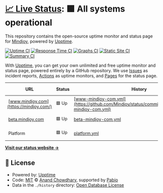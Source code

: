 # [📈 Live Status](https://Mindjoy.github.io/uptime): <!--live status--> **🟩 All systems operational**

This repository contains the open-source uptime monitor and status page for [Mindjoy](https://www.mindjoy.com/), powered by [Upptime](https://github.com/upptime/upptime).

[![Uptime CI](https://github.com/Mindjoy/uptime/workflows/Uptime%20CI/badge.svg)](https://github.com/Mindjoy/uptime/actions?query=workflow%3A%22Uptime+CI%22)
[![Response Time CI](https://github.com/Mindjoy/uptime/workflows/Response%20Time%20CI/badge.svg)](https://github.com/Mindjoy/uptime/actions?query=workflow%3A%22Response+Time+CI%22)
[![Graphs CI](https://github.com/Mindjoy/uptime/workflows/Graphs%20CI/badge.svg)](https://github.com/Mindjoy/uptime/actions?query=workflow%3A%22Graphs+CI%22)
[![Static Site CI](https://github.com/Mindjoy/uptime/workflows/Static%20Site%20CI/badge.svg)](https://github.com/Mindjoy/uptime/actions?query=workflow%3A%22Static+Site+CI%22)
[![Summary CI](https://github.com/Mindjoy/uptime/workflows/Summary%20CI/badge.svg)](https://github.com/Mindjoy/uptime/actions?query=workflow%3A%22Summary+CI%22)

With [Upptime](https://upptime.js.org), you can get your own unlimited and free uptime monitor and status page, powered entirely by a GitHub repository. We use [Issues](https://github.com/Mindjoy/uptime/issues) as incident reports, [Actions](https://github.com/Mindjoy/uptime/actions) as uptime monitors, and [Pages](https://Mindjoy.github.io/uptime) for the status page.

<!--start: status pages-->
<!-- This summary is generated by Upptime (https://github.com/upptime/upptime) -->
<!-- Do not edit this manually, your changes will be overwritten -->
<!-- prettier-ignore -->
| URL | Status | History | Response Time | Uptime |
| --- | ------ | ------- | ------------- | ------ |
| <img alt="" src="https://icons.duckduckgo.com/ip3/mindjoy.com.ico" height="13"> [www.mindjoy.com](https://mindjoy.com/) | 🟩 Up | [www-mindjoy-com.yml](https://github.com/Mindjoy/status/commits/HEAD/history/www-mindjoy-com.yml) | <details><summary><img alt="Response time graph" src="./graphs/www-mindjoy-com/response-time-week.png" height="20"> 638ms</summary><br><a href="https://status.mindjoy.com/history/www-mindjoy-com"><img alt="Response time 436" src="https://img.shields.io/endpoint?url=https%3A%2F%2Fraw.githubusercontent.com%2FMindjoy%2Fstatus%2FHEAD%2Fapi%2Fwww-mindjoy-com%2Fresponse-time.json"></a><br><a href="https://status.mindjoy.com/history/www-mindjoy-com"><img alt="24-hour response time 550" src="https://img.shields.io/endpoint?url=https%3A%2F%2Fraw.githubusercontent.com%2FMindjoy%2Fstatus%2FHEAD%2Fapi%2Fwww-mindjoy-com%2Fresponse-time-day.json"></a><br><a href="https://status.mindjoy.com/history/www-mindjoy-com"><img alt="7-day response time 638" src="https://img.shields.io/endpoint?url=https%3A%2F%2Fraw.githubusercontent.com%2FMindjoy%2Fstatus%2FHEAD%2Fapi%2Fwww-mindjoy-com%2Fresponse-time-week.json"></a><br><a href="https://status.mindjoy.com/history/www-mindjoy-com"><img alt="30-day response time 649" src="https://img.shields.io/endpoint?url=https%3A%2F%2Fraw.githubusercontent.com%2FMindjoy%2Fstatus%2FHEAD%2Fapi%2Fwww-mindjoy-com%2Fresponse-time-month.json"></a><br><a href="https://status.mindjoy.com/history/www-mindjoy-com"><img alt="1-year response time 436" src="https://img.shields.io/endpoint?url=https%3A%2F%2Fraw.githubusercontent.com%2FMindjoy%2Fstatus%2FHEAD%2Fapi%2Fwww-mindjoy-com%2Fresponse-time-year.json"></a></details> | <details><summary><a href="https://status.mindjoy.com/history/www-mindjoy-com">100.00%</a></summary><a href="https://status.mindjoy.com/history/www-mindjoy-com"><img alt="All-time uptime 99.97%" src="https://img.shields.io/endpoint?url=https%3A%2F%2Fraw.githubusercontent.com%2FMindjoy%2Fstatus%2FHEAD%2Fapi%2Fwww-mindjoy-com%2Fuptime.json"></a><br><a href="https://status.mindjoy.com/history/www-mindjoy-com"><img alt="24-hour uptime 100.00%" src="https://img.shields.io/endpoint?url=https%3A%2F%2Fraw.githubusercontent.com%2FMindjoy%2Fstatus%2FHEAD%2Fapi%2Fwww-mindjoy-com%2Fuptime-day.json"></a><br><a href="https://status.mindjoy.com/history/www-mindjoy-com"><img alt="7-day uptime 100.00%" src="https://img.shields.io/endpoint?url=https%3A%2F%2Fraw.githubusercontent.com%2FMindjoy%2Fstatus%2FHEAD%2Fapi%2Fwww-mindjoy-com%2Fuptime-week.json"></a><br><a href="https://status.mindjoy.com/history/www-mindjoy-com"><img alt="30-day uptime 100.00%" src="https://img.shields.io/endpoint?url=https%3A%2F%2Fraw.githubusercontent.com%2FMindjoy%2Fstatus%2FHEAD%2Fapi%2Fwww-mindjoy-com%2Fuptime-month.json"></a><br><a href="https://status.mindjoy.com/history/www-mindjoy-com"><img alt="1-year uptime 99.97%" src="https://img.shields.io/endpoint?url=https%3A%2F%2Fraw.githubusercontent.com%2FMindjoy%2Fstatus%2FHEAD%2Fapi%2Fwww-mindjoy-com%2Fuptime-year.json"></a></details>
| <img alt="" src="https://icons.duckduckgo.com/ip3/beta.mindjoy.com.ico" height="13"> [beta.mindjoy.com](https://beta.mindjoy.com/) | 🟩 Up | [beta-mindjoy-com.yml](https://github.com/Mindjoy/status/commits/HEAD/history/beta-mindjoy-com.yml) | <details><summary><img alt="Response time graph" src="./graphs/beta-mindjoy-com/response-time-week.png" height="20"> 294ms</summary><br><a href="https://status.mindjoy.com/history/beta-mindjoy-com"><img alt="Response time 263" src="https://img.shields.io/endpoint?url=https%3A%2F%2Fraw.githubusercontent.com%2FMindjoy%2Fstatus%2FHEAD%2Fapi%2Fbeta-mindjoy-com%2Fresponse-time.json"></a><br><a href="https://status.mindjoy.com/history/beta-mindjoy-com"><img alt="24-hour response time 98" src="https://img.shields.io/endpoint?url=https%3A%2F%2Fraw.githubusercontent.com%2FMindjoy%2Fstatus%2FHEAD%2Fapi%2Fbeta-mindjoy-com%2Fresponse-time-day.json"></a><br><a href="https://status.mindjoy.com/history/beta-mindjoy-com"><img alt="7-day response time 294" src="https://img.shields.io/endpoint?url=https%3A%2F%2Fraw.githubusercontent.com%2FMindjoy%2Fstatus%2FHEAD%2Fapi%2Fbeta-mindjoy-com%2Fresponse-time-week.json"></a><br><a href="https://status.mindjoy.com/history/beta-mindjoy-com"><img alt="30-day response time 278" src="https://img.shields.io/endpoint?url=https%3A%2F%2Fraw.githubusercontent.com%2FMindjoy%2Fstatus%2FHEAD%2Fapi%2Fbeta-mindjoy-com%2Fresponse-time-month.json"></a><br><a href="https://status.mindjoy.com/history/beta-mindjoy-com"><img alt="1-year response time 263" src="https://img.shields.io/endpoint?url=https%3A%2F%2Fraw.githubusercontent.com%2FMindjoy%2Fstatus%2FHEAD%2Fapi%2Fbeta-mindjoy-com%2Fresponse-time-year.json"></a></details> | <details><summary><a href="https://status.mindjoy.com/history/beta-mindjoy-com">100.00%</a></summary><a href="https://status.mindjoy.com/history/beta-mindjoy-com"><img alt="All-time uptime 100.00%" src="https://img.shields.io/endpoint?url=https%3A%2F%2Fraw.githubusercontent.com%2FMindjoy%2Fstatus%2FHEAD%2Fapi%2Fbeta-mindjoy-com%2Fuptime.json"></a><br><a href="https://status.mindjoy.com/history/beta-mindjoy-com"><img alt="24-hour uptime 100.00%" src="https://img.shields.io/endpoint?url=https%3A%2F%2Fraw.githubusercontent.com%2FMindjoy%2Fstatus%2FHEAD%2Fapi%2Fbeta-mindjoy-com%2Fuptime-day.json"></a><br><a href="https://status.mindjoy.com/history/beta-mindjoy-com"><img alt="7-day uptime 100.00%" src="https://img.shields.io/endpoint?url=https%3A%2F%2Fraw.githubusercontent.com%2FMindjoy%2Fstatus%2FHEAD%2Fapi%2Fbeta-mindjoy-com%2Fuptime-week.json"></a><br><a href="https://status.mindjoy.com/history/beta-mindjoy-com"><img alt="30-day uptime 100.00%" src="https://img.shields.io/endpoint?url=https%3A%2F%2Fraw.githubusercontent.com%2FMindjoy%2Fstatus%2FHEAD%2Fapi%2Fbeta-mindjoy-com%2Fuptime-month.json"></a><br><a href="https://status.mindjoy.com/history/beta-mindjoy-com"><img alt="1-year uptime 100.00%" src="https://img.shields.io/endpoint?url=https%3A%2F%2Fraw.githubusercontent.com%2FMindjoy%2Fstatus%2FHEAD%2Fapi%2Fbeta-mindjoy-com%2Fuptime-year.json"></a></details>
| <img alt="" src="https://icons.duckduckgo.com/ip3/null.ico" height="13"> Platform | 🟩 Up | [platform.yml](https://github.com/Mindjoy/status/commits/HEAD/history/platform.yml) | <details><summary><img alt="Response time graph" src="./graphs/platform/response-time-week.png" height="20"> 325ms</summary><br><a href="https://status.mindjoy.com/history/platform"><img alt="Response time 322" src="https://img.shields.io/endpoint?url=https%3A%2F%2Fraw.githubusercontent.com%2FMindjoy%2Fstatus%2FHEAD%2Fapi%2Fplatform%2Fresponse-time.json"></a><br><a href="https://status.mindjoy.com/history/platform"><img alt="24-hour response time 343" src="https://img.shields.io/endpoint?url=https%3A%2F%2Fraw.githubusercontent.com%2FMindjoy%2Fstatus%2FHEAD%2Fapi%2Fplatform%2Fresponse-time-day.json"></a><br><a href="https://status.mindjoy.com/history/platform"><img alt="7-day response time 325" src="https://img.shields.io/endpoint?url=https%3A%2F%2Fraw.githubusercontent.com%2FMindjoy%2Fstatus%2FHEAD%2Fapi%2Fplatform%2Fresponse-time-week.json"></a><br><a href="https://status.mindjoy.com/history/platform"><img alt="30-day response time 333" src="https://img.shields.io/endpoint?url=https%3A%2F%2Fraw.githubusercontent.com%2FMindjoy%2Fstatus%2FHEAD%2Fapi%2Fplatform%2Fresponse-time-month.json"></a><br><a href="https://status.mindjoy.com/history/platform"><img alt="1-year response time 322" src="https://img.shields.io/endpoint?url=https%3A%2F%2Fraw.githubusercontent.com%2FMindjoy%2Fstatus%2FHEAD%2Fapi%2Fplatform%2Fresponse-time-year.json"></a></details> | <details><summary><a href="https://status.mindjoy.com/history/platform">100.00%</a></summary><a href="https://status.mindjoy.com/history/platform"><img alt="All-time uptime 99.95%" src="https://img.shields.io/endpoint?url=https%3A%2F%2Fraw.githubusercontent.com%2FMindjoy%2Fstatus%2FHEAD%2Fapi%2Fplatform%2Fuptime.json"></a><br><a href="https://status.mindjoy.com/history/platform"><img alt="24-hour uptime 100.00%" src="https://img.shields.io/endpoint?url=https%3A%2F%2Fraw.githubusercontent.com%2FMindjoy%2Fstatus%2FHEAD%2Fapi%2Fplatform%2Fuptime-day.json"></a><br><a href="https://status.mindjoy.com/history/platform"><img alt="7-day uptime 100.00%" src="https://img.shields.io/endpoint?url=https%3A%2F%2Fraw.githubusercontent.com%2FMindjoy%2Fstatus%2FHEAD%2Fapi%2Fplatform%2Fuptime-week.json"></a><br><a href="https://status.mindjoy.com/history/platform"><img alt="30-day uptime 100.00%" src="https://img.shields.io/endpoint?url=https%3A%2F%2Fraw.githubusercontent.com%2FMindjoy%2Fstatus%2FHEAD%2Fapi%2Fplatform%2Fuptime-month.json"></a><br><a href="https://status.mindjoy.com/history/platform"><img alt="1-year uptime 99.95%" src="https://img.shields.io/endpoint?url=https%3A%2F%2Fraw.githubusercontent.com%2FMindjoy%2Fstatus%2FHEAD%2Fapi%2Fplatform%2Fuptime-year.json"></a></details>

<!--end: status pages-->

[**Visit our status website →**](https://Mindjoy.github.io/uptime)

## 📄 License

- Powered by: [Upptime](https://github.com/upptime/upptime)
- Code: [MIT](./LICENSE) © [Anand Chowdhary](https://anandchowdhary.com), supported by [Pabio](https://pabio.com)
- Data in the `./history` directory: [Open Database License](https://opendatacommons.org/licenses/odbl/1-0/)
